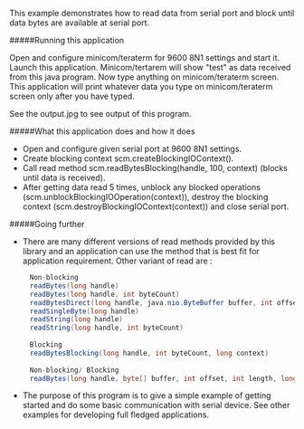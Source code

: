 This example demonstrates how to read data from serial port and block until data bytes are available 
at serial port. 

#####Running this application
   
Open and configure minicom/teraterm for 9600 8N1 settings and start it. Launch this application. 
Minicom/tertarem will show "test" as data received from this java program. Now type anything on 
minicom/teraterm screen. This application will print whatever data you type on minicom/teraterm 
screen only after you have typed.
   
See the output.jpg to see output of this program.
   
#####What this application does and how it does

- Open and configure given serial port at 9600 8N1 settings.
- Create blocking context scm.createBlockingIOContext().
- Call read method scm.readBytesBlocking(handle, 100, context) (blocks until data is received).
- After getting data read 5 times, unblock any blocked operations (scm.unblockBlockingIOOperation(context)), 
destroy the blocking context (scm.destroyBlockingIOContext(context)) and close serial port.

#####Going further
   
- There are many different versions of read methods provided by this library and an application 
can use the method that is best fit for application requirement. Other variant of read are :
```java
     Non-blocking
     readBytes(long handle)
     readBytes(long handle, int byteCount)
     readBytesDirect(long handle, java.nio.ByteBuffer buffer, int offset, int length)
     readSingleByte(long handle)
     readString(long handle)
     readString(long handle, int byteCount)
     
     Blocking
     readBytesBlocking(long handle, int byteCount, long context)
     
     Non-blocking/ Blocking
     readBytes(long handle, byte[] buffer, int offset, int length, long context)
``` 
- The purpose of this program is to give a simple example of getting started and do some basic 
communication with serial device. See other examples for developing full fledged applications.
     
